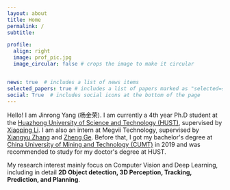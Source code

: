 ```yaml
---
layout: about
title: Home
permalink: /
subtitle: 

profile:
  align: right
  image: prof_pic.jpg
  image_circular: false # crops the image to make it circular


news: true  # includes a list of news items
selected_papers: true # includes a list of papers marked as "selected={true}"
social: True  # includes social icons at the bottom of the page
---
```


Hello! I am Jinrong Yang (杨金荣). I am currently a 4th year Ph.D student at the [Huazhong University of Science and Technology (HUST)](https://www.hust.edu.cn), supervised by [Xiaoping Li](http://mse.hust.edu.cn/info/1143/1374.htm). I am also an intern at Megvii Technology, supervised by [Xiangyu Zhang](https://scholar.google.com/citations?user=yuB-cfoAAAAJ&hl=zh-CN) and [Zheng Ge](https://scholar.google.com/citations?user=hJ-VrrIAAAAJ). Before that, I got my bachelor's degree at [China University of Mining and Technology (CUMT)](http://www.cumt.edu.cn/) in 2019 and was recommended to study for my doctor's degree at HUST.

My research interest mainly focus on Computer Vision and Deep Learning, including in detail **2D Object detection, 3D Perception, Tracking, Prediction, and Planning**.
